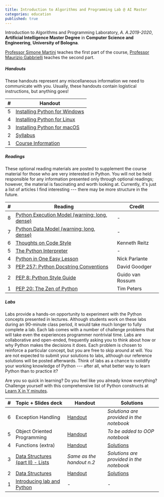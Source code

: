 ```yaml
---
title: Introduction to Algorithms and Programming Lab @ AI Master
categories: education
published: true
---
```


Introduction to Algorithms and Programming Laboratory, _A. A.2019-2020_,
**Artificial Intelligence Master Degree** in
**Computer Science and Engineering**, **University of Bologna**.

[Professor Simone Martini](http://cs.unibo.it/~martini) teaches the first part of
the course, [Professor Maurizio Gabbrielli](http://cs.unibo.it/~gabbri) teaches
the second part.

##### Handouts

These handouts represent any miscellaneous information we need to communicate
with you.
Usually, these handouts contain logistical instructions, but anything goes!

| #   | Handout                                                                                                                     |
| --- | --------------------------------------------------------------------------------------------------------------------------- |
| 5   | [Installing Python for Windows](https://github.com/stanfordpython/python-handouts/blob/master/installing-python-windows.md) |
| 4   | [Installing Python for Linux](https://github.com/stanfordpython/python-handouts/blob/master/installing-python-linux.md)     |
| 3   | [Installing Python for macOS](ttps://github.com/stanfordpython/python-handouts/blob/master/installing-python-macos.md)      |
| 2   | [Syllabus](http://www.cs.unibo.it/~martini/AI/schedule.html)                                                                |
| 1   | [Course Information](https://www.unibo.it/en/teaching/course-unit-catalogue/course-unit/2019/446600)                        |

##### Readings

These optional reading materials are posted to supplement the course material
for those who are very interested in Python.
You will not be held responsible for any information presented only
through optional readings; however, the material is fascinating and
worth looking at.
Currently, it's just a list of articles I find interesting --- there
may be more structure in the future.

| #   | Reading                                                                                                    | Credit           |
| --- | ---------------------------------------------------------------------------------------------------------- | ---------------- |
| 8   | [Python Execution Model (warning: long, dense)](https://docs.python.org/3.4/reference/executionmodel.html) | -                |
| 7   | [Python Data Model (warning: long, dense)](https://docs.python.org/3.4/reference/datamodel.html)           | -                |
| 6   | [Thoughts on Code Style](http://docs.python-guide.org/en/latest/writing/style/)                            | Kenneth Reitz    |
| 5   | [The Python Interpreter](https://docs.python.org/3.4/tutorial/interpreter.html)                            | -                |
| 4   | [Python in One Easy Lesson](http://cs.stanford.edu/people/nick/python-in-one-easy-lesson/)                 | Nick Parlante    |
| 3   | [PEP 257: Python Docstring Conventions](https://www.python.org/dev/peps/pep-0257/)                         | David Goodger    |
| 2   | [PEP 8: Python Style Guide](https://www.python.org/dev/peps/pep-0008/)                                     | Guido van Rossum |
| 1   | [PEP 20: The Zen of Python](https://www.python.org/dev/peps/pep-0020/)                                     | Tim Peters       |

##### Labs

Labs provide a hands-on opportunity to experiment with the Python concepts
presented in lectures.
Although students work on these labs during an 90-minute class period, it
would take much longer to fully complete a lab.
Each lab comes with a number of challenge problems that will take even the
experiences programmer nontrivial time.
Labs are collaborative and open-ended, frequently asking you to think about
how or why Python makes the decisions it does.
Each problem is chosen to reinforce a particular concept, but you are free to
skip around at will.
You are not expected to submit your solutions to labs, although our reference
solutions will be posted afterwards.
Think of labs as a chance to solidify your working knowledge of Python ---
after all, what better way to learn Python than to practice it?

Are you so quick in learning? Do you feel like you already know everything?
Challenge yourself with this comprehensive list of Python constructs at
[Learn X in Y minutes](https://learnxinyminutes.com/docs/python3/).

| #   | Topic + Slides deck                                                                               | Handout                                                                                           | Solutions                                                                                     |
| --- | ------------------------------------------------------------------------------------------------- | ------------------------------------------------------------------------------------------------- | --------------------------------------------------------------------------------------------- |
| 6   | Exception Handling                                                                                | [Handout](https://github.com/szingaro/python-labs/blob/master/notebooks/003-exceptions.ipynb)     | _Solutiona are provided in the notebook_                                                      |
| 5   | Object Oriented Programming                                                                       | [Handout](https://github.com/szingaro/python-labs/blob/master/notebooks/002-oop.ipynb)            | _To be added to OOP notebook_                                                                 |
| 4   | Functions (extra)                                                                                 | [Handout](https://github.com/szingaro/python-labs/blob/master/notebooks/001b-functions.ipynb)     | [Solutions](https://github.com/szingaro/python-labs/blob/master/solutions/functions.py)       |
| 3   | [Data Structures (part II) - Lists](https://www.dropbox.com/s/is63hvds29oovy1/003_Lists.pdf?dl=0) | _Same as the handout n.2_                                                                         | _Solutions are provided in the notebook_                                                      |
| 2   | [Data Structures](https://www.dropbox.com/s/8er7r0wn9gir8b1/002_data_structure.pdf?dl=0)          | [Handout](https://github.com/szingaro/python-labs/blob/master/notebooks/001-datastructures.ipynb) | [Solutions](https://github.com/szingaro/python-labs/blob/master/solutions/data_structures.py) |
| 1   | [Introducing lab and Python](https://www.dropbox.com/s/c02mqv85y1wl2jl/main.pdf?dl=0)             | -                                                                                                 | -                                                                                             |
